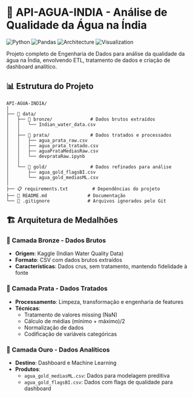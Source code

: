 # 🌊 API-AGUA-INDIA - Análise de Qualidade da Água na Índia

![Python](https://img.shields.io/badge/Python-3.8+-blue)
![Pandas](https://img.shields.io/badge/Pandas-Data_Processing-orange)
![Architecture](https://img.shields.io/badge/Architecture-Medalhões_(Bronze--Prata--Ouro)-green)
![Visualization](https://img.shields.io/badge/Visualization-PowerBI-yellow)

Projeto completo de Engenharia de Dados para análise da qualidade da água na Índia, envolvendo ETL, tratamento de dados e criação de dashboard analítico.

## 📊 Estrutura do Projeto

```
API-AGUA-INDIA/
│
├── 📁 data/
│   ├── 📁 bronze/              # Dados brutos extraídos
│   │   └── Indian_water_data.csv
│   │
│   ├── 📁 prata/               # Dados tratados e processados
│   │   ├── agua_prata_raw.csv
│   │   ├── agua_prata_tratado.csv
│   │   ├── aguaPrataMediasRaw.csv
│   │   └── devprataRaw.ipynb
│   │
│   └── 📁 gold/                # Dados refinados para análise
│       ├── agua_gold_flagsBI.csv
│       └── agua_gold_mediasML.csv
│
├── 📋 requirements.txt         # Dependências do projeto
├── 📖 README.md               # Documentação
└── 🐍 .gitignore              # Arquivos ignorados pelo Git
```

## 🏗️ Arquitetura de Medalhões

### 🥉 Camada Bronze - Dados Brutos
- **Origem**: Kaggle (Indian Water Quality Data)
- **Formato**: CSV com dados brutos extraídos
- **Características**: Dados crus, sem tratamento, mantendo fidelidade à fonte

### 🥈 Camada Prata - Dados Tratados
- **Processamento**: Limpeza, transformação e engenharia de features
- **Técnicas**:
  - Tratamento de valores missing (NaN)
  - Cálculo de médias (mínimo + máximo)/2
  - Normalização de dados
  - Codificação de variáveis categóricas

### 🥇 Camada Ouro - Dados Analíticos
- **Destino**: Dashboard e Machine Learning
- **Produtos**:
  - `agua_gold_mediasML.csv`: Dados para modelagem preditiva
  - `agua_gold_flagsBI.csv`: Dados com flags de qualidade para dashboard
